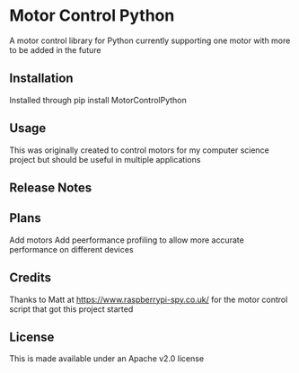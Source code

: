 # Motor Control Python
A motor control library for Python currently supporting one motor with more to be added in the future
## Installation
Installed through pip install MotorControlPython

## Usage
This was originally created to control motors for my computer science project but should be useful in multiple applications

## Release Notes

## Plans
Add motors
Add peerformance profiling to allow more accurate performance on different devices

## Credits
Thanks to Matt at https://www.raspberrypi-spy.co.uk/ for the motor control script that got this project started

## License
This is made available under an Apache v2.0 license
